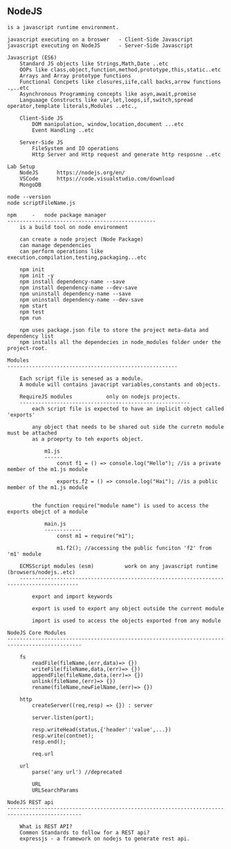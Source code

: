 NodeJS
-----------------------------------------------------------------------------------------------

    is a javascript runtime environment.

    javascript executing on a broswer   - Client-Side Javascript
    javascript executing on NodeJS      - Server-Side Javascript

    Javascript (ES6)
        Standard JS objects like Strings,Math,Date ..etc
        OOPs like class,object,function,method,prototype,this,static..etc
        Arrays and Array prototype functions
        Functional Concpets like closures,iife,call backs,arrow functions .,..etc
        Asynchronous Programming concepts like asyn,await,promise
        Languaage Constructs like var,let,loops,if,switch,spread operator,template literals,Modules ..etc.,

        Client-Side JS
            DOM manipulation, window,location,document ...etc
            Event Handling ..etc

        Server-Side JS
            FileSystem and IO operations
            Http Server and Http request and generate http resposne ..etc
            
    Lab Setup
        NodeJS      https://nodejs.org/en/
        VSCode      https://code.visualstudio.com/download     
        MongoDB

    node --version
    node scriptFileName.js

    npm     -   node package manager
    ------------------------------------------------
        is a build tool on node environment

        can create a node project (Node Package)
        can manage dependencies
        can perform operations like execution,compilation,testing,packaging...etc

        npm init
        npm init -y
        npm install dependency-name --save
        npm install dependency-name --dev-save
        npm uninstall dependency-name --save
        npm uninstall dependency-name --dev-save
        npm start
        npm test
        npm run 

        npm uses package.json file to store the project meta-data and dependency list
        npm installs all the dependecies in node_modules folder under the project-root.
    
    Modules
    -------------------------------------------------------

        Each script file is senesed as a module.
        A module will contains javacript variables,constants and objects.

        RequireJS modules           only on nodejs projects.
        -------------------------------------------------------
            each script file is expected to have an implicit object called 'exports'

            any object that needs to be shared out side the curretn module must be attached
            as a proeprty to teh exports object.

                m1.js
                ------
                    const f1 = () => console.log("Hello"); //is a private member of the m1.js module

                    exports.f2 = () => console.log("Hai"); //is a public member of the m1.js module


            the function require("module name") is used to access the exports obejct of a module

                main.js
                ------------
                    const m1 = require("m1");

                    m1.f2(); //accessing the public funciton 'f2' from 'm1' module

        ECMSScript modules (esm)          work on any javascript runtime (browsers/nodejs..etc)
        -----------------------------------------------------------------------------------------

            export and import keywords

            export is used to export any object outside the current module

            import is used to access the objects exported from any module
    
    NodeJS Core Modules
    ----------------------------------------------------------------------------------------------
        
        fs
            readFile(fileName,(err,data)=> {})
            writeFile(fileName,data,(err)=> {})
            appendFile(fileName,data,(err)=> {})
            unlink(fileName,(err)=> {})
            rename(fileName,newFielName,(err)=> {})
            
        http
            createServer((req,resp) => {}) : server

            server.listen(port);

            resp.writeHead(status,{'header':'value',...})
            resp.write(contnet);
            resp.end();

            req.url

        url
            parse('any url') //deprecated

            URL
            URLSearchParams

    NodeJS REST api
    ----------------------------------------------------------------------------------------------
    
        What is REST API?
        Common Standards to follow for a REST api?
        expressjs - a framework on nodejs to generate rest api.


            
            


